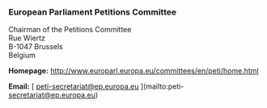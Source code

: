 ###  European Parliament Petitions Committee

Chairman of the Petitions Committee  
Rue Wiertz  
B-1047 Brussels  
Belgium

**Homepage:** [ http://www.europarl.europa.eu/committees/en/peti/home.html
](http://www.europarl.europa.eu/committees/en/peti/home.html)

**Email:** [ peti-secretariat@ep.europa.eu ](mailto:peti-
secretariat@ep.europa.eu)
